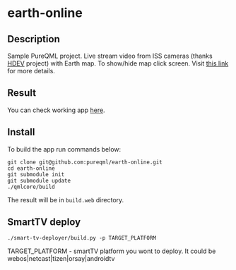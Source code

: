 # earth-online
## Description
Sample PureQML project. Live stream video from ISS cameras (thanks [HDEV](https://eol.jsc.nasa.gov/ESRS/HDEV/) project) with Earth map.
To show/hide map click screen.
Visit [this link](https://habrahabr.ru/post/326006/) for more details.

## Result
You can check working app [here](https://pureqml.github.io/earth-online/).

## Install
To build the app run commands below:
```
git clone git@github.com:pureqml/earth-online.git
cd earth-online
git submodule init
git submodule update
./qmlcore/build
```
The result will be in `build.web` directory.

## SmartTV deploy
```
./smart-tv-deployer/build.py -p TARGET_PLATFORM
```
TARGET_PLATFORM - smartTV platform you wont to deploy. It could be webos|netcast|tizen|orsay|androidtv
